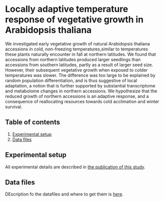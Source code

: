 # Locally adaptive temperature response of vegetative growth in Arabidopsis thaliana

We investigated early vegetative growth of natural Arabidopsis thaliana accessions in cold, non-freezing temperatures,similar to temperatures these plants naturally encounter in fall at northern latitudes. We found that accessions from northern latitudes produced larger seedlings than accessions from southern latitudes, partly as a result of larger seed size. However, their subsequent vegetative growth when exposed to colder temperatures was slower. The difference was too large to be explained by random population differentiation, and is thus suggestive of local adaptation, a notion that is further supported by substantial transcriptome and metabolome changes in northern accessions. We hypothesize that the reduced growth of northern accessions is an adaptive response, and a consequence of reallocating resources towards cold acclimation and winter survival.

## Table of contents
1. [Experimental setup](#ExperimentalSetup)
2. [Data files](#DataFiles)

## Experimental setup <a name="ExperimentalSetup"></a>
All experimental details are described in [the publication of this study](https://www.biorxiv.org/content/10.1101/2022.02.15.480488v2).

## Data files <a name="DataFiles"></a>
DEscription fo the datafiles and where to get them is [here](https://github.com/picla/growth_16C_6C/blob/main/001.data/README.md).

